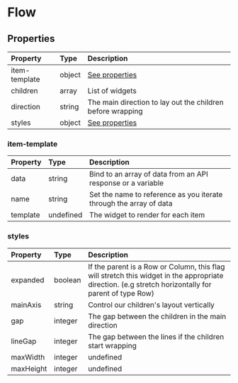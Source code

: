 # Flow

## Properties

| Property      | Type   | Description                                                |
| :------------ | :----- | :--------------------------------------------------------- |
| item-template | object | [See properties](#item-template)                           |
| children      | array  | List of widgets                                            |
| direction     | string | The main direction to lay out the children before wrapping |
| styles        | object | [See properties](#styles)                                  |

### item-template

| Property | Type      | Description                                                        |
| :------- | :-------- | :----------------------------------------------------------------- |
| data     | string    | Bind to an array of data from an API response or a variable        |
| name     | string    | Set the name to reference as you iterate through the array of data |
| template | undefined | The widget to render for each item                                 |

### styles

| Property  | Type    | Description                                                                                                                                          |
| :-------- | :------ | :--------------------------------------------------------------------------------------------------------------------------------------------------- |
| expanded  | boolean | If the parent is a Row or Column, this flag will stretch this widget in the appropriate direction. (e.g stretch horizontally for parent of type Row) |
| mainAxis  | string  | Control our children's layout vertically                                                                                                             |
| gap       | integer | The gap between the children in the main direction                                                                                                   |
| lineGap   | integer | The gap between the lines if the children start wrapping                                                                                             |
| maxWidth  | integer | undefined                                                                                                                                            |
| maxHeight | integer | undefined                                                                                                                                            |
